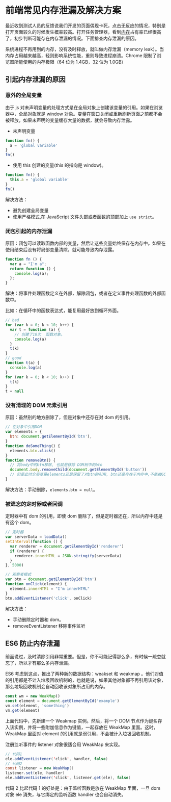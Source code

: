 # 前端常见内存泄漏及解决方案

最近收到测试人员的反馈说我们开发的页面偶现卡死，点击无反应的情况，特别是打开页面较久的时候发生概率较高。打开任务管理器，看到[内存](https://so.csdn.net/so/search?q=内存&spm=1001.2101.3001.7020)占有率已经很高了，初步判断可能存在内存泄漏的情况。下面排查内存泄漏的原因。

系统进程不再用到的内存，没有及时释放，就叫做内存泄漏（memory leak）。当内存占用越来越高，轻则影响系统性能，重则导致进程崩溃。Chrome 限制了浏览器所能使用的内存极限（64 位为 1.4GB，32 位为 1.0GB）

## 引起内存泄漏的原因

### 意外的全局变量

由于 js 对未声明变量的处理方式是在全局对象上创建该变量的引用。如果在浏览器中，全局对象就是 window 对象。变量在窗口关闭或重新刷新页面之前都不会被释放，如果未声明的变量缓存大量的数据，就会导致内存泄露。

- 未声明变量

```javascript
function fn() {
  a = 'global variable'
}
fn()
```

- 使用 this 创建的变量(this 的指向是 window)。

```javascript
function fn() {
  this.a = 'global variable'
}
fn()
```

解决方法：

- 避免创建全局变量
- 使用严格模式,在 JavaScript 文件头部或者函数的顶部加上 `use strict`。

### 闭包引起的内存泄漏

原因：闭包可以读取函数内部的变量，然后让这些变量始终保存在内存中。如果在使用结束后没有将局部变量清除，就可能导致内存泄露。

```javascript
function fn () {
  var a = "I'm a";
  return function () {
    console.log(a);
  };
}
```

解决：将事件处理函数定义在外部，解除闭包，或者在定义事件处理函数的外部函数中。

比如：在循环中的函数表达式，能复用最好放到循环外面。

```javascript
// bad
for (var k = 0; k < 10; k++) {
  var t = function (a) {
    // 创建了10次  函数对象。
    console.log(a)
  }
  t(k)
}
// good
function t(a) {
  console.log(a)
}
for (var k = 0; k < 10; k++) {
  t(k)
}
t = null
```

### 没有清理的 DOM 元素引用

原因：虽然别的地方删除了，但是对象中还存在对 dom 的引用。

```javascript
// 在对象中引用DOM
var elements = {
  btn: document.getElementById('btn'),
}
function doSomeThing() {
  elements.btn.click()
}
function removeBtn() {
  // 将body中的btn移除, 也就是移除 DOM树中的btn
  document.body.removeChild(document.getElementById('button'))
  // 但是此时全局变量elements还是保留了对btn的引用, btn还是存在于内存中,不能被GC回收
}
```

解决方法：手动删除，`elements.btn = null`。

### 被遗忘的定时器或者回调

定时器中有 dom 的引用，即使 dom 删除了，但是定时器还在，所以内存中还是有这个 dom。

```javascript
// 定时器
var serverData = loadData()
setInterval(function () {
  var renderer = document.getElementById('renderer')
  if (renderer) {
    renderer.innerHTML = JSON.stringify(serverData)
  }
}, 5000)

// 观察者模式
var btn = document.getElementById('btn')
function onClick(element) {
  element.innerHTMl = "I'm innerHTML"
}
btn.addEventListener('click', onClick)
```

解决方法：

- 手动删除定时器和 dom。
- removeEventListener 移除事件监听





## ES6 防止内存泄漏

前面说过，及时清除引用非常重要。但是，你不可能记得那么多，有时候一疏忽就忘了，所以才有那么多内存泄漏。

ES6 考虑到这点，推出了两种新的数据结构：weakset 和 weakmap 。他们对值的引用都是不计入垃圾回收机制的，也就是说，如果其他对象都不再引用该对象，那么垃圾回收机制会自动回收该对象所占用的内存。

```javascript
const wm = new WeakMap()
const element = document.getElementById('example')
vm.set(element, 'something')
vm.get(element)
```

上面代码中，先新建一个 Weakmap 实例。然后，将一个 DOM 节点作为键名存入该实例，并将一些附加信息作为键值，一起存放在 WeakMap 里面。这时，WeakMap 里面对 element 的引用就是弱引用，不会被计入垃圾回收机制。

注册监听事件的 listener 对象很适合用 WeakMap 来实现。

```java
// 代码1
ele.addEventListener('click', handler, false)
// 代码2
const listener = new WeakMap()
listener.set(ele, handler)
ele.addEventListener('click', listener.get(ele), false)
```

代码 2 比起代码 1 的好处是：由于监听函数是放在 WeakMap 里面，一旦 dom 对象 ele 消失，与它绑定的监听函数 handler 也会自动消失。